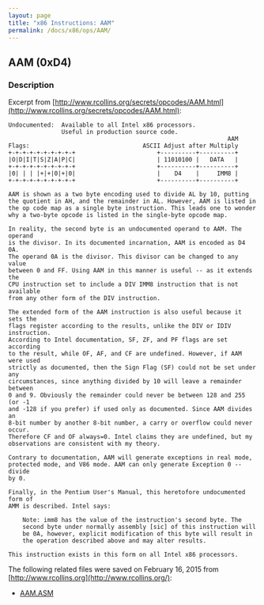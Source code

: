 ```yaml
---
layout: page
title: "x86 Instructions: AAM"
permalink: /docs/x86/ops/AAM/
---
```


AAM (0xD4)
----------

### Description

Excerpt from [http://www.rcollins.org/secrets/opcodes/AAM.html](http://www.rcollins.org/secrets/opcodes/AAM.html):

	Undocumented:  Available to all Intel x86 processors.
	               Useful in production source code.
	                                                              AAM
	Flags:                                ASCII Adjust after Multiply
	+-+-+-+-+-+-+-+-+-+                       +----------+----------+
	|O|D|I|T|S|Z|A|P|C|                       | 11010100 |   DATA   |
	+-+-+-+-+-+-+-+-+-+                       +----------+----------+
	|0| | | |+|+|0|+|0|                       |    D4    |     IMM8 |
	+-+-+-+-+-+-+-+-+-+                       +----------+----------+
	
	AAM is shown as a two byte encoding used to divide AL by 10, putting
	the quotient in AH, and the remainder in AL. However, AAM is listed in
	the op code map as a single byte instruction. This leads one to wonder
	why a two-byte opcode is listed in the single-byte opcode map.
	
	In reality, the second byte is an undocumented operand to AAM. The operand
	is the divisor. In its documented incarnation, AAM is encoded as D4 0A.
	The operand 0A is the divisor. This divisor can be changed to any value
	between 0 and FF. Using AAM in this manner is useful -- as it extends the
	CPU instruction set to include a DIV IMM8 instruction that is not available
	from any other form of the DIV instruction.
	
	The extended form of the AAM instruction is also useful because it sets the
	flags register according to the results, unlike the DIV or IDIV instruction.
	According to Intel documentation, SF, ZF, and PF flags are set according
	to the result, while OF, AF, and CF are undefined. However, if AAM were used
	strictly as documented, then the Sign Flag (SF) could not be set under any
	circumstances, since anything divided by 10 will leave a remainder between
	0 and 9. Obviously the remainder could never be between 128 and 255 (or -1
	and -128 if you prefer) if used only as documented. Since AAM divides an
	8-bit number by another 8-bit number, a carry or overflow could never occur.
	Therefore CF and OF always=0. Intel claims they are undefined, but my
	observations are consistent with my theory.
	
	Contrary to documentation, AAM will generate exceptions in real mode,
	protected mode, and V86 mode. AAM can only generate Exception 0 -- divide
	by 0.
	
	Finally, in the Pentium User's Manual, this heretofore undocumented form of
	AMM is described. Intel says:
	
		Note: imm8 has the value of the instruction's second byte. The
		second byte under normally assembly [sic] of this instruction will
		be 0A, however, explicit modification of this byte will result in
		the operation described above and may alter results.
	
	This instruction exists in this form on all Intel x86 processors.

The following related files were saved on February 16, 2015 from [http://www.rcollins.org](http://www.rcollins.org/):

* [AAM.ASM](/pubs/docs/x86/ops/AAM/AAM.ASM)
